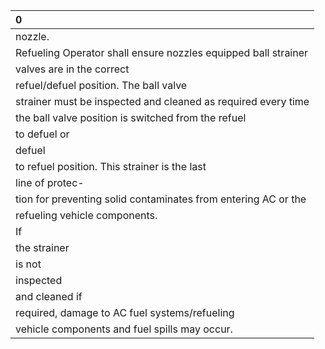 | 0                                                              |
|:---------------------------------------------------------------|
| nozzle.                                                        |
| Refueling Operator shall ensure nozzles equipped ball strainer |
| valves are in the correct                                      |
| refuel/defuel position. The ball valve                         |
| strainer must be inspected and cleaned as required every time  |
| the ball valve position is switched from the refuel            |
| to defuel or                                                   |
| defuel                                                         |
| to refuel position. This strainer is the last                  |
| line of protec-                                                |
| tion for preventing solid contaminates from entering AC or the |
| refueling vehicle components.                                  |
| If                                                             |
| the strainer                                                   |
| is not                                                         |
| inspected                                                      |
| and cleaned if                                                 |
| required, damage to AC fuel systems/refueling                  |
| vehicle components and fuel spills may occur.                  |